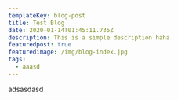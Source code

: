 ```yaml
---
templateKey: blog-post
title: Test Blog
date: 2020-01-14T01:45:11.735Z
description: This is a simple description haha
featuredpost: true
featuredimage: /img/blog-index.jpg
tags:
  - aaasd
---
```

adsasdasd
